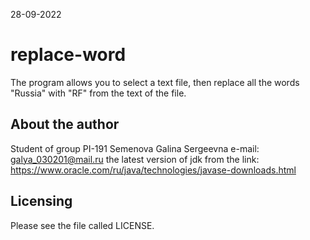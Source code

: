 28-09-2022
# replace-word
The program allows you to select a text file, then replace all the words "Russia" with "RF" from the text of the file.

About the author
------------
Student of group PI-191 Semenova Galina Sergeevna
e-mail: galya_030201@mail.ru
the latest version of jdk from the link: https://www.oracle.com/ru/java/technologies/javase-downloads.html

Licensing
---------
Please see the file called LICENSE.
